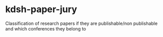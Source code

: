 # kdsh-paper-jury
Classification of research papers if they are publishable/non publishable and which conferences they belong to 
